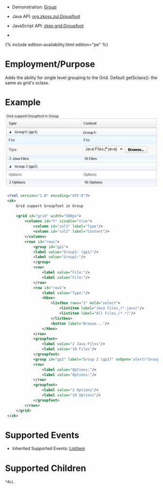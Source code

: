 
- Demonstration: [Group](http://www.zkoss.org/zkdemo/grid/grouping)
- Java API: [org.zkoss.zul.Groupfoot](https://www.zkoss.org/javadoc/latest/zk/org/zkoss/zul/Groupfoot.html)
- JavaScript API:
  [zkex.grid.Groupfoot](https://www.zkoss.org/javadoc/latest/jsdoc/classes/zkex.grid.Groupfoot.html)

- <!--REQUIRED ZK EDITION: PE -->
{% include edition-availability.html edition="pe" %}

# Employment/Purpose

Adds the ability for single level grouping to the Grid. Default
getSclass(): the same as grid's sclass.

# Example

![](/zk_component_ref/images/ZKComRef_Group_Example.png)

```xml
 <?xml version="1.0" encoding="UTF-8"?>
 <zk>
     Grid support Groupfoot in Group

     <grid id="grid" width="500px">
         <columns id="h" sizable="true">
             <column id="col1" label="Type"/>
             <column id="col2" label="Content"/>
         </columns>
         <rows id="rows">
             <group id="gp1">
             <label value="Group1: (gp1)"/>
             <label value="Group1:"/>
             </group>
             <row>
                 <label value="File:"/>
                 <label value="File:"/>
             </row>
             <row id="row1">
                 <label value="Type:"/>
                 <hbox>
                     <listbox rows="1" mold="select">
                         <listitem label="Java Files,(*.java)"/>
                         <listitem label="All Files,(*.*)"/>
                     </listbox>
                     <button label="Browse..."/>
                 </hbox>
             </row>
             <groupfoot>
                 <label value="2 Java Files"/>
                 <label value="10 Files"/>
             </groupfoot>
             <group id="gp2" label="Group 2 (gp2)" onOpen='alert("Group is open: "+self.open);'/>
             <row>
                 <label value="Options:"/>
                 <label value="Options:"/>
             </row>
             <groupfoot>    
                 <label value="2 Options"/>
                 <label value="10 Options"/>
             </groupfoot>
         </rows>
     </grid>
 </zk>
```

# Supported Events

- Inherited Supported Events: [ Listitem]({{site.baseurl}}/zk_component_ref/listitem#Supported_Events)

# Supported Children

`*ALL`
